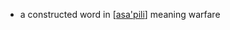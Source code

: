 - a constructed word in [[asa'pili]] meaning warfare

[//begin]: # "Autogenerated link references for markdown compatibility"
[asa'pili]: asa'pili.md "asa'pili"
[//end]: # "Autogenerated link references"